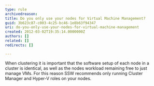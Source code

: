 ```yaml
---
type: rule
archivedreason: 
title: Do you only use your nodes for Virtual Machine Management?
guid: 3b623c87-c003-4c25-bc46-1e8b63f94347
uri: do-you-only-use-your-nodes-for-virtual-machine-management
created: 2012-03-02T19:35:14.0000000Z
authors: []
related: []
redirects: []

---
```



When clustering it is important that the software setup of each node in a cluster is identical, as well as the nodes workload remaining free to just manage VMs. For this reason SSW recommends only running Cluster Manager and Hyper-V roles on your nodes.<br>
<br><excerpt class='endintro'></excerpt><br>



